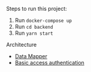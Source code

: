 Steps to run this project:

1. Run `docker-compose up`
2. Run `cd backend`
3. Run `yarn start`

Architecture

- [Data Mapper](https://github.com/typeorm/typeorm/blob/master/docs/active-record-data-mapper.md)
- [Basic access authentication](https://en.wikipedia.org/wiki/Basic_access_authentication)
